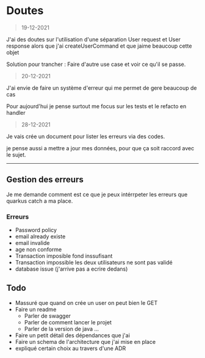 # Doutes

> 19-12-2021

J'ai des doutes sur l'utilisation d'une séparation User request et User response alors que j'ai createUserCommand et que jaime beaucoup cette objet

Solution pour trancher : Faire d'autre use case et voir ce qu'il se passe.

> 20-12-2021

J'ai envie de faire un système d'erreur qui me permet de gere beaucoup de cas

Pour aujourd'hui je pense surtout me focus sur les tests et le refacto en handler

> 28-12-2021

Je vais crée un document pour lister les erreurs via des codes.

je pense aussi a mettre a jour mes données, pour que ça soit raccord avec le sujet.

---

## Gestion des erreurs

Je me demande comment est ce que je peux intérrpeter les erreurs que quarkus catch a ma place.

### Erreurs

- Password policy
- email already existe
- email invalide
- age non conforme
- Transaction imposible fond inssufisant
- Transaction impossible les deux utilisateurs ne sont pas validé
- database issue (j'arrive pas a ecrire dedans)

## Todo

- Massuré que quand on crée un user on peut bien le GET
- Faire un readme
  - Parler de swagger
  - Parler de comment lancer le projet
  - Parler de la version de java ...
- Faire un petit détail des dépendances que j'ai
- Faire un schema de l'architecture que j'ai mise en place
- expliqué certain choix au travers d'une ADR
